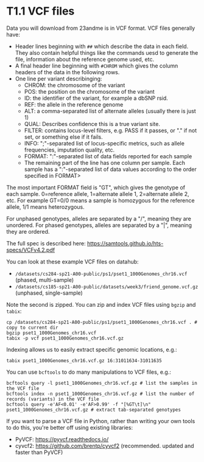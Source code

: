 # T1.1 VCF files

Data you will download from 23andme is in VCF format. VCF files generally have:

* Header lines beginning with `##` which describe the data in each field. They also contain helpful things like the commands uesd to generate the file, information about the reference genome used, etc.
* A final header line beginning with `#CHROM` which gives the column headers of the data in the following rows.
* One line per variant describinging:
  - CHROM: the chromosome of the variant
  - POS: the position on the chromosome of the variant
  - ID: the identifier of the variant, for example a dbSNP rsid.
  - REF: the allele in the reference genome
  - ALT: a comma-separated list of alternate alleles (usually there is just 1)
  - QUAL: Describes confidence this is a true variant site.
  - FILTER: contains locus-level filters, e.g. PASS if it passes, or "." if not set, or something else if it fails.
  - INFO: ";"-separated list of locus-specific metrics, such as allele frequencies, imputation quality, etc.
  - FORMAT: ":"-separated list of data fields reported for each sample
  - The remaining part of the line has one column per sample. Each sample has a ":"-separated list of data values according to the order specified in FORMAT> 

The most important FORMAT field is "GT", which gives the genotype of each sample. 0=reference allele, 1=alternate allele 1, 2=alternate allele 2, etc. For example GT=0/0 means a sample is homozygous for the reference allele, 1/1 means heterozygous.

For unphased genotypes, alleles are separated by a "/", meaning they are unordered.
For phased genotypes, alleles are separated by a "|", meaning they are ordered.

The full spec is described here: https://samtools.github.io/hts-specs/VCFv4.2.pdf

You can look at these example VCF files on datahub:

* `/datasets/cs284-sp21-A00-public/ps1/pset1_1000Genomes_chr16.vcf` (phased, multi-sample)
* `/datasets/cs185-sp21-A00-public/datasets/week3/friend_genome.vcf.gz` (unphased, single-sample)

Note the second is zipped. You can zip and index VCF files using `bgzip` and `tabix`:

```shell
cp /datasets/cs284-sp21-A00-public/ps1/pset1_1000Genomes_chr16.vcf . # copy to current dir
bgzip pset1_1000Genomes_chr16.vcf 
tabix -p vcf pset1_1000Genomes_chr16.vcf.gz
```

Indexing allows us to easily extract specific genomic locations, e.g.:
```shell
tabix pset1_1000Genomes_chr16.vcf.gz 16:31011634-31011635
```

You can use `bcftools` to do many manipulations to VCF files, e.g.:

```shell
bcftools query -l pset1_1000Genomes_chr16.vcf.gz # list the samples in the VCF file
bcftools index -n pset1_1000Genomes_chr16.vcf.gz # list the number of records (variants) in the VCF file
bcftools query -e'AF<0.01' -e'AF>0.99' -f "[%GT\t]\n" pset1_1000Genomes_chr16.vcf.gz # extract tab-separated genotypes
```

If you want to parse a VCF file in Python, rather than writing your own tools to do this, you're better off using existing libraries:
* PyVCF: https://pyvcf.readthedocs.io/
* cyvcf2: https://github.com/brentp/cyvcf2 (recommended. updated and faster than PyVCF)

